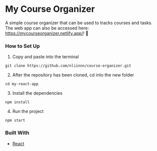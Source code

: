 # My Course Organizer

A simple course organizer that can be used to tracks courses and tasks. The web app can also be accessed here: https://mycourseorganizer.netlify.app/! 🌟

### How to Set Up

1. Copy and paste into the terminal

```
git clone https://github.com/nliinnn/course-organizer.git
```

2. After the repository has been cloned, cd into the new folder

```
cd my-react-app
```

3. Install the dependencies

```
npm install
```

4. Run the project

```
npm start
```

### Built With

* [React](https://react.dev/)
